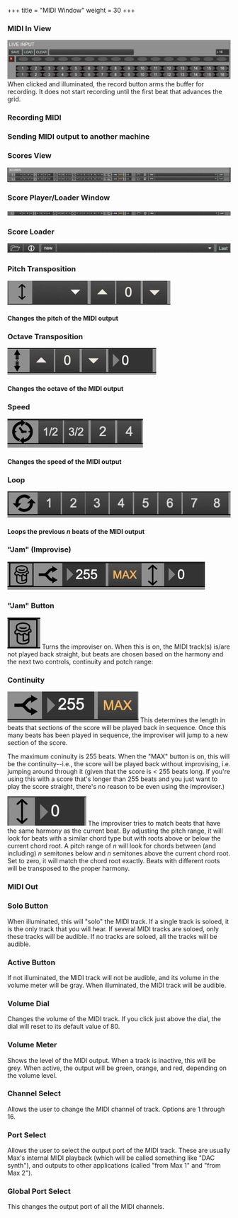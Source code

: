 +++
title = "MIDI Window"
weight = 30
+++

### MIDI In View
![pic](images/live_input.png)
When clicked and illuminated, the record button arms the buffer for recording. It does not start recording until the first beat that advances the grid.

### Recording MIDI
### Sending MIDI output to another machine
### Scores View
![pic](images/midi_scores_view.png)

### Score Player/Loader Window
![MIDI Score Effect and load window](images/midi_score.png)

### Score Loader
![pic](images/score_load.png)

### Pitch Transposition
![pic](images/track_effect_pitch_transposition.png)
#### Changes the pitch of the MIDI output

### Octave Transposition
![pic](images/track_effect_octave_transposition.png)
#### Changes the octave of the MIDI output

### Speed
![pic](images/track_effect_speed.png)
#### Changes the speed of the MIDI output

### Loop
![pic](images/track_effect_loop.png)
#### Loops the previous <i>n</i> beats of the MIDI output

### "Jam" (Improvise)
![pic](images/track_effect_jam_full.png)

### "Jam" Button
![pic](images/track_effect_jam.png)
Turns the improviser on. When this is on, the MIDI track(s) is/are not played back straight, but beats are chosen based on the harmony and the next two controls, continuity and potch range:

### Continuity
![pic](images/track_effect_continuity.png)
This determines the length in beats that sections of the score will be played back in sequence. Once this many beats has been played in sequence, the improviser will jump to a new section of the score. <p>
The maximum coninuity is 255 beats. When the "MAX" button is on, this will be the continuity--i.e., the score will be played back without improvising, i.e. jumping around through it (given that the score is < 255 beats long. If you're using this with a score that's longer than 255 beats and you just want to play the score straight, there's no reason to be even using the improviser.)

![pic](images/track_effect_pitch_range.png)
The improviser tries to match beats that have the same harmony as the current beat. By adjusting the pitch range, it will look for beats with a similar chord type but with roots above or below the current chord root. A pitch range of <i>n</i> will look for chords between (and including) <i>n</i> semitones below and <i>n</i> semitones above the current chord root. Set to zero, it will match the chord root exactly. Beats with different roots will be transposed to the proper harmony.

### MIDI Out

### Solo Button

When illuminated, this will "solo" the MIDI track. If a single track is soloed, it is the only track that you will hear. If several MIDI tracks are soloed, only these tracks will be audible. If no tracks are soloed, all the tracks will be audible.

### Active Button

If not illuminated, the MIDI track will not be audible, and its volume in the volume meter will be gray. When illuminated, the MIDI track will be audible.

### Volume Dial

Changes the volume of the MIDI track. If you click just above the dial, the dial will reset to its default value of 80.

### Volume Meter
Shows the level of the MIDI output. When a track is inactive, this will be grey. When active, the output will be green, orange, and red, depending on the volume level.

### Channel Select
Allows the user to change the MIDI channel of track. Options are 1 through 16.

### Port Select
Allows the user to select the output port of the MIDI track. These are usually Max's internal MIDI playback (which will be called something like "DAC synth"), and outputs to other applications (called "from Max 1" and "from Max 2").


### Global Port Select
This changes the output port of all the MIDI channels.

